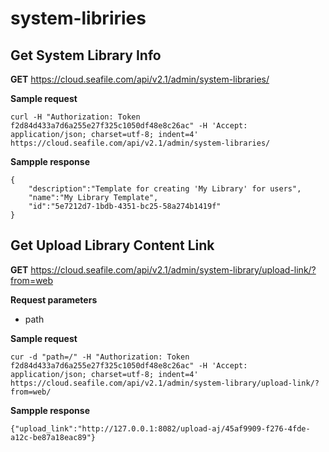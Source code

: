 # system-libriries

## Get System Library Info

**GET** <https://cloud.seafile.com/api/v2.1/admin/system-libraries/>

**Sample request**

```
curl -H "Authorization: Token f2d84d433a7d6a255e27f325c1050df48e8c26ac" -H 'Accept: application/json; charset=utf-8; indent=4' https://cloud.seafile.com/api/v2.1/admin/system-libraries/

```

**Sampple response**

```
{
	"description":"Template for creating 'My Library' for users",
	"name":"My Library Template",
	"id":"5e7212d7-1bdb-4351-bc25-58a274b1419f"
}

```

## Get Upload Library Content Link

**GET** <https://cloud.seafile.com/api/v2.1/admin/system-library/upload-link/?from=web>

**Request parameters**

* path

**Sample request**

```
cur -d "path=/" -H "Authorization: Token f2d84d433a7d6a255e27f325c1050df48e8c26ac" -H 'Accept: application/json; charset=utf-8; indent=4' https://cloud.seafile.com/api/v2.1/admin/system-library/upload-link/?from=web/

```

**Sampple response**

```
{"upload_link":"http://127.0.0.1:8082/upload-aj/45af9909-f276-4fde-a12c-be87a18eac89"}

```


